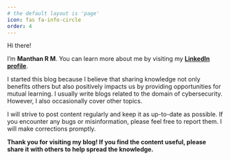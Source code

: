 ```yaml
---
# the default layout is 'page'
icon: fas fa-info-circle
order: 4
---
```

Hi there!

I’m **Manthan R M**. You can learn more about me by visiting my **[LinkedIn profile](https://www.linkedin.com/in/manthan67323/)**.

I started this blog because I believe that sharing knowledge not only benefits others but also positively impacts us by providing opportunities for mutual learning. I usually write blogs related to the domain of cybersecurity. However, I also occasionally cover other topics.

I will strive to post content regularly and keep it as up-to-date as possible. If you encounter any bugs or misinformation, please feel free to report them. I will make corrections promptly.

**Thank you for visiting my blog! If you find the content useful, please share it with others to help spread the knowledge.**
